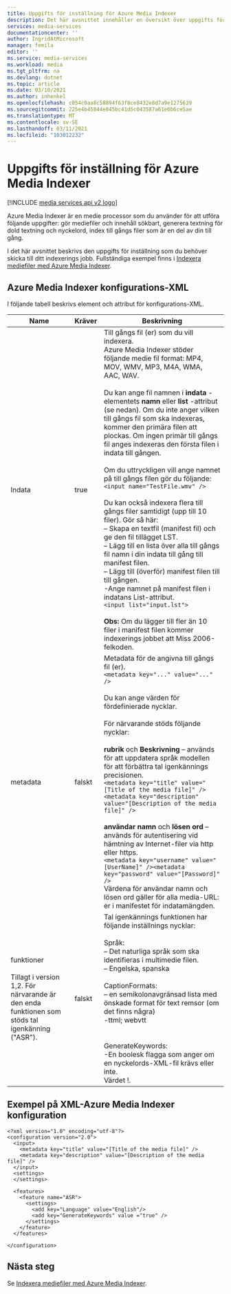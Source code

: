 ```yaml
---
title: Uppgifts för inställning för Azure Media Indexer
description: Det här avsnittet innehåller en översikt över uppgifts för inställningar för Azure Media Services Media Indexer.
services: media-services
documentationcenter: ''
author: IngridAtMicrosoft
manager: femila
editor: ''
ms.service: media-services
ms.workload: media
ms.tgt_pltfrm: na
ms.devlang: dotnet
ms.topic: article
ms.date: 03/10/2021
ms.author: inhenkel
ms.openlocfilehash: c054c0aa8c58894f63f8ce8432e8d7a9e1275639
ms.sourcegitcommit: 225e4b45844e845bc41d5c043587a61e6b6ce5ae
ms.translationtype: MT
ms.contentlocale: sv-SE
ms.lasthandoff: 03/11/2021
ms.locfileid: "103012232"
---
```

# <a name="task-preset-for-azure-media-indexer"></a>Uppgifts för inställning för Azure Media Indexer

[!INCLUDE [media services api v2 logo](./includes/v2-hr.md)]

Azure Media Indexer är en medie processor som du använder för att utföra följande uppgifter: gör mediefiler och innehåll sökbart, generera textning för dold textning och nyckelord, index till gångs filer som är en del av din till gång.

I det här avsnittet beskrivs den uppgifts för inställning som du behöver skicka till ditt indexerings jobb. Fullständiga exempel finns i [Indexera mediefiler med Azure Media Indexer](media-services-index-content.md).

## <a name="azure-media-indexer-configuration-xml"></a>Azure Media Indexer konfigurations-XML

I följande tabell beskrivs element och attribut för konfigurations-XML.

|Name|Kräver|Beskrivning|
|---|---|---|
|Indata|true|Till gångs fil (er) som du vill indexera.<br/>Azure Media Indexer stöder följande medie fil format: MP4, MOV, WMV, MP3, M4A, WMA, AAC, WAV. <br/><br/>Du kan ange fil namnen i **indata** -elementets **namn** eller **list** -attribut (se nedan). Om du inte anger vilken till gångs fil som ska indexeras, kommer den primära filen att plockas. Om ingen primär till gångs fil anges indexeras den första filen i indata till gången.<br/><br/>Om du uttryckligen vill ange namnet på till gångs filen gör du följande:<br/>```<input name="TestFile.wmv" />```<br/><br/>Du kan också indexera flera till gångs filer samtidigt (upp till 10 filer). Gör så här:<br/>– Skapa en textfil (manifest fil) och ge den fil tillägget LST.<br/>– Lägg till en lista över alla till gångs fil namn i din indata till gång till manifest filen.<br/>– Lägg till (överför) manifest filen till till gången.<br/>-Ange namnet på manifest filen i indatans List-attribut.<br/>```<input list="input.lst">```<br/><br/>**Obs:** Om du lägger till fler än 10 filer i manifest filen kommer indexerings jobbet att Miss 2006-felkoden.|
|metadata|falskt|Metadata för de angivna till gångs fil (er).<br/>```<metadata key="..." value="..." />```<br/><br/>Du kan ange värden för fördefinierade nycklar. <br/><br/>För närvarande stöds följande nycklar:<br/><br/>**rubrik** och **Beskrivning** – används för att uppdatera språk modellen för att förbättra tal igenkännings precisionen.<br/>```<metadata key="title" value="[Title of the media file]" /><metadata key="description" value="[Description of the media file]" />```<br/><br/>**användar namn** och **lösen ord** – används för autentisering vid hämtning av Internet-filer via http eller https.<br/>```<metadata key="username" value="[UserName]" /><metadata key="password" value="[Password]" />```<br/>Värdena för användar namn och lösen ord gäller för alla media-URL: er i manifestet för indatamängden.|
|funktioner<br/><br/>Tillagt i version 1,2. För närvarande är den enda funktionen som stöds tal igenkänning ("ASR").|falskt|Tal igenkännings funktionen har följande inställnings nycklar:<br/><br/>Språk:<br/>– Det naturliga språk som ska identifieras i multimedie filen.<br/>– Engelska, spanska<br/><br/>CaptionFormats:<br/>– en semikolonavgränsad lista med önskade format för text remsor (om det finns några)<br/>-ttml; webvtt<br/><br/><br/>GenerateKeywords:<br/>-En boolesk flagga som anger om en nyckelords-XML-fil krävs eller inte.<br/>Värdet !.|

## <a name="azure-media-indexer-configuration-xml-example"></a>Exempel på XML-Azure Media Indexer konfiguration

``` 
<?xml version="1.0" encoding="utf-8"?>  
<configuration version="2.0">  
  <input>  
    <metadata key="title" value="[Title of the media file]" />  
    <metadata key="description" value="[Description of the media file]" />  
  </input>  
  <settings>  
  </settings>  
  
  <features>  
    <feature name="ASR">    
      <settings>  
        <add key="Language" value="English"/>  
        <add key="GenerateKeywords" value ="true" />  
      </settings>  
    </feature>  
  </features>  
  
</configuration>  
```
  
## <a name="next-steps"></a>Nästa steg

Se [Indexera mediefiler med Azure Media Indexer](media-services-index-content.md).

